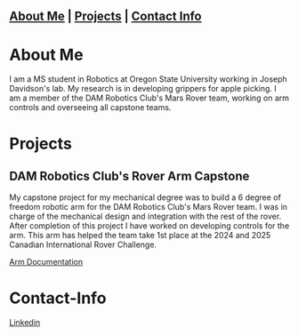## [About Me](#About-Me) | [Projects](#Projects) | [Contact Info](#Contact-Info)

# About Me
I am a MS student in Robotics at Oregon State University working in Joseph Davidson's lab. My research is in developing grippers for apple picking. I am a member of the DAM Robotics Club's Mars Rover team, working on arm controls and overseeing all capstone teams. 

# Projects
## DAM Robotics Club's Rover Arm Capstone
My capstone project for my mechanical degree was to build a 6 degree of freedom robotic arm for the DAM Robotics Club's Mars Rover team. I was in charge of the mechanical design and integration with the rest of the rover. After completion of this project I have worked on developing controls for the arm. This arm has helped the team take 1st place at the 2024 and 2025 Canadian International Rover Challenge. 

[Arm Documentation](https://docs.google.com/document/d/13uRC1JOV667TKkACFqtS4sCZ-jNgLG6Qm5oc5GuypL4/edit?usp=sharing)

# Contact-Info
[Linkedin](https://www.linkedin.com/in/jared-northrop/)
